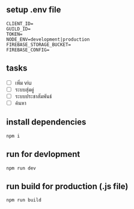 ## setup .env file

```
CLIENT_ID=
GUILD_ID=
TOKEN=
NODE_ENV=development|production 
FIREBASE_STORAGE_BUCKET=
FIREBASE_CONFIG=

```

## tasks

- [ ] เพิ่ม viu
- [ ] ระบบสุ่มคู่
- [ ] ระบบประชาสัมพันธ์
- [ ] ค้นหา

## install dependencies
```
npm i
```

## run for devlopment
```
npm run dev
```

## run build for production (.js file)
```
npm run build
```
